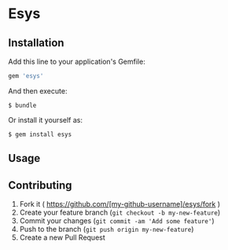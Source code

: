 # Esys

## Installation

Add this line to your application's Gemfile:

```ruby
gem 'esys'
```

And then execute:

    $ bundle

Or install it yourself as:

    $ gem install esys

## Usage

## Contributing

1. Fork it ( https://github.com/[my-github-username]/esys/fork )
2. Create your feature branch (`git checkout -b my-new-feature`)
3. Commit your changes (`git commit -am 'Add some feature'`)
4. Push to the branch (`git push origin my-new-feature`)
5. Create a new Pull Request
